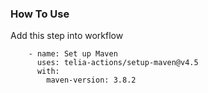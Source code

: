 ### How To Use

Add this step into workflow

```
    - name: Set up Maven
      uses: telia-actions/setup-maven@v4.5
      with:
        maven-version: 3.8.2
```
